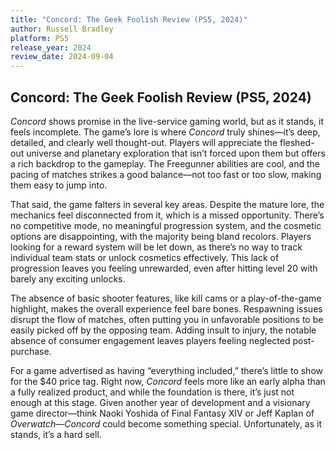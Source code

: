 ```yaml
---
title: "Concord: The Geek Foolish Review (PS5, 2024)"
author: Russell Bradley
platform: PS5
release_year: 2024
review_date: 2024-09-04
---
```


## Concord: The Geek Foolish Review (PS5, 2024)

_Concord_ shows promise in the live-service gaming world, but as it stands, it feels incomplete. 
The game’s lore is where _Concord_ truly shines—it’s deep, detailed, and clearly well thought-out. 
Players will appreciate the fleshed-out universe and planetary exploration that isn’t forced upon them but offers a rich backdrop to the gameplay. 
The Freegunner abilities are cool, and the pacing of matches strikes a good balance—not too fast or too slow, making them easy to jump into.

That said, the game falters in several key areas. Despite the mature lore, the mechanics feel disconnected from it, which is a missed opportunity. 
There’s no competitive mode, no meaningful progression system, and the cosmetic options are disappointing, with the majority being bland recolors. 
Players looking for a reward system will be let down, as there’s no way to track individual team stats or unlock cosmetics effectively. 
This lack of progression leaves you feeling unrewarded, even after hitting level 20 with barely any exciting unlocks.

The absence of basic shooter features, like kill cams or a play-of-the-game highlight, makes the overall experience feel bare bones. 
Respawning issues disrupt the flow of matches, often putting you in unfavorable positions to be easily picked off by the opposing team. 
Adding insult to injury, the notable absence of consumer engagement leaves players feeling neglected post-purchase.    

For a game advertised as having “everything included,” there’s little to show for the $40 price tag. 
Right now, _Concord_ feels more like an early alpha than a fully realized product, and while the foundation is there, it’s just not enough at this stage. 
Given another year of development and a visionary game director—think Naoki Yoshida of Final Fantasy XIV or Jeff Kaplan of _Overwatch_—_Concord_ could become something special. 
Unfortunately, as it stands, it’s a hard sell.
